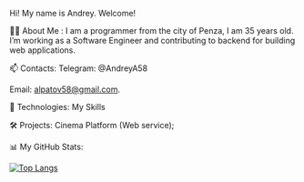 Hi! My name is Andrey. Welcome!

👨‍💻 About Me :
I am a programmer from the city of Penza, I am 35 years old.
I’m working as a Software Engineer and contributing to backend for building web applications.

📫 Contacts:
 Telegram: @AndreyA58

Email: alpatov58@gmail.com.

🔭 Technologies:
My Skills

🛠️ Projects:
Cinema Platform (Web service);

📊 My GitHub Stats:

[![Top Langs](https://github-readme-stats.vercel.app/api/top-langs/?username=AndreyZorr&layout=compact)](https://github.com/AndreyZorr/github-readme-stats)
